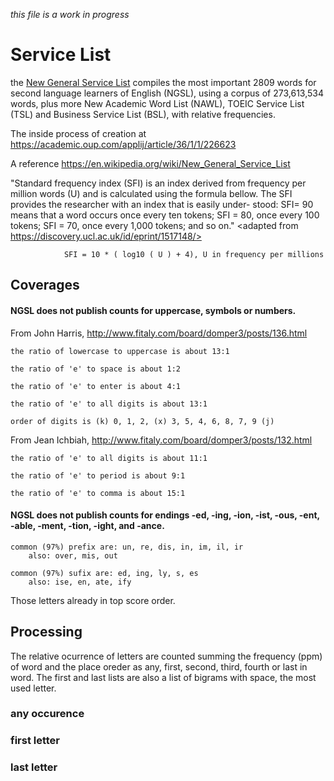 _this file is a work in progress_ 

# Service List

the [New General Service List](http://www.newgeneralservicelist.org/) compiles the most important 2809 words for second language learners of English (NGSL), using a corpus of 273,613,534 words, plus more New Academic Word List (NAWL), TOEIC Service List (TSL) and Business Service List (BSL), with relative frequencies.

The inside process of creation at <https://academic.oup.com/applij/article/36/1/1/226623>

A reference <https://en.wikipedia.org/wiki/New_General_Service_List>

"Standard frequency index (SFI) is an index derived from frequency per million words (U) and is calculated using the formula bellow. The SFI provides the researcher with an index that is easily under- stood: SFI= 90 means that a word occurs once every ten tokens; SFI = 80, once every 100 tokens; SFI = 70, once every 1,000 tokens; and so on." <adapted from https://discovery.ucl.ac.uk/id/eprint/1517148/>
                
                SFI = 10 * ( log10 ( U ) + 4), U in frequency per millions 
    
## Coverages

#### NGSL does not publish counts for uppercase, symbols or numbers.

From John Harris, <http://www.fitaly.com/board/domper3/posts/136.html>

    the ratio of lowercase to uppercase is about 13:1

    the ratio of 'e' to space is about 1:2

    the ratio of 'e' to enter is about 4:1

    the ratio of 'e' to all digits is about 13:1

    order of digits is (k) 0, 1, 2, (x) 3, 5, 4, 6, 8, 7, 9 (j)

From Jean Ichbiah, <http://www.fitaly.com/board/domper3/posts/132.html>

    the ratio of 'e' to all digits is about 11:1

    the ratio of 'e' to period is about 9:1

    the ratio of 'e' to comma is about 15:1

#### NGSL does not publish counts for endings -ed, -ing, -ion, -ist, -ous, -ent, -able, -ment, -tion, -ight, and -ance.

    common (97%) prefix are: un, re, dis, in, im, il, ir
        also: over, mis, out

    common (97%) sufix are: ed, ing, ly, s, es
        also: ise, en, ate, ify

Those letters already in top score order.

## Processing

The relative ocurrence of letters are counted summing the frequency (ppm) of word and the place oreder as any, first, second, third, fourth or last in word. The first and last lists are also a list of bigrams with space, the most used letter. 

### any occurence

### first letter

### last letter

 
